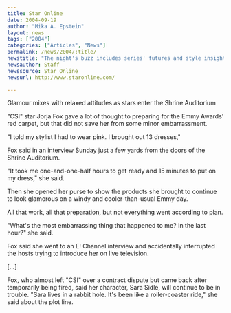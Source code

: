 ```yaml
---
title: Star Online
date: 2004-09-19
author: "Mika A. Epstein"
layout: news
tags: ["2004"]
categories: ["Articles", "News"]
permalink: /news/2004/:title/
newstitle: "The night's buzz includes series' futures and style insights"
newsauthor: Staff
newssource: Star Online
newsurl: http://www.staronline.com/

---
```


Glamour mixes with relaxed attitudes as stars enter the Shrine
Auditorium

"CSI" star Jorja Fox gave a lot of thought to
preparing for the Emmy Awards' red carpet, but that did not save her
from some minor embarrassment.

"I told my stylist I had to wear pink. I brought out 13 dresses,"

Fox said in an interview Sunday just a few yards from the doors of the
Shrine Auditorium.

"It took me one-and-one-half hours to get ready and 15 minutes to
put on my dress," she said.

Then she opened her purse to show the products she brought to
continue to look glamorous on a windy and cooler-than-usual Emmy day.

All that work, all that preparation, but not everything went
according to plan.

"What's the most embarrassing thing that happened to me? In the last
hour?" she said.

Fox said she went to an E! Channel interview and accidentally
interrupted the hosts trying to introduce her on live television.

[...]

Fox, who almost left "CSI" over a contract dispute but came back
after temporarily being fired, said her character, Sara Sidle, will
continue to be in trouble. "Sara lives in a rabbit hole. It's been like
a roller-coaster ride," she said about the plot line.
